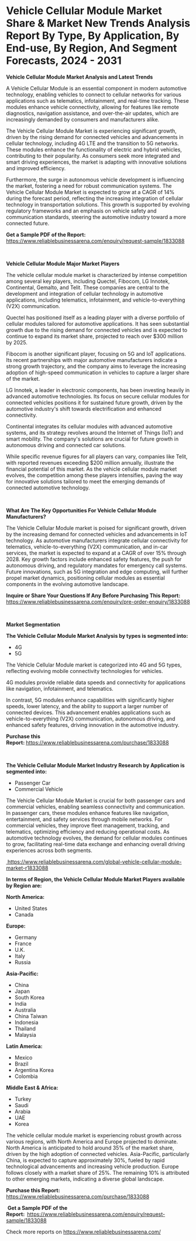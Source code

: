 <p><h1>Vehicle Cellular Module Market Share & Market New Trends Analysis Report By Type, By Application, By End-use, By Region, And Segment Forecasts, 2024 - 2031</h1></p><p><strong>Vehicle Cellular Module Market Analysis and Latest Trends</strong></p>
<p><p>A Vehicle Cellular Module is an essential component in modern automotive technology, enabling vehicles to connect to cellular networks for various applications such as telematics, infotainment, and real-time tracking. These modules enhance vehicle connectivity, allowing for features like remote diagnostics, navigation assistance, and over-the-air updates, which are increasingly demanded by consumers and manufacturers alike.</p><p>The Vehicle Cellular Module Market is experiencing significant growth, driven by the rising demand for connected vehicles and advancements in cellular technology, including 4G LTE and the transition to 5G networks. These modules enhance the functionality of electric and hybrid vehicles, contributing to their popularity. As consumers seek more integrated and smart driving experiences, the market is adapting with innovative solutions and improved efficiency.</p><p>Furthermore, the surge in autonomous vehicle development is influencing the market, fostering a need for robust communication systems. The Vehicle Cellular Module Market is expected to grow at a CAGR of 14% during the forecast period, reflecting the increasing integration of cellular technology in transportation solutions. This growth is supported by evolving regulatory frameworks and an emphasis on vehicle safety and communication standards, steering the automotive industry toward a more connected future.</p></p>
<p><strong>Get a Sample PDF of the Report:&nbsp;</strong> <a href="https://www.reliablebusinessarena.com/enquiry/request-sample/1833088?utm_campaign=1891&utm_medium=2&utm_source=Github&utm_content=ia&utm_term=01012025&utm_id=vehicle-cellular-module">https://www.reliablebusinessarena.com/enquiry/request-sample/1833088</a></p>
<p>&nbsp;</p>
<p><strong>Vehicle Cellular Module Major Market Players</strong></p>
<p><p>The vehicle cellular module market is characterized by intense competition among several key players, including Quectel, Fibocom, LG Innotek, Continental, Gemalto, and Telit. These companies are central to the development and integration of cellular technology in automotive applications, including telematics, infotainment, and vehicle-to-everything (V2X) communication.</p><p>Quectel has positioned itself as a leading player with a diverse portfolio of cellular modules tailored for automotive applications. It has seen substantial growth due to the rising demand for connected vehicles and is expected to continue to expand its market share, projected to reach over $300 million by 2025.</p><p>Fibocom is another significant player, focusing on 5G and IoT applications. Its recent partnerships with major automotive manufacturers indicate a strong growth trajectory, and the company aims to leverage the increasing adoption of high-speed communication in vehicles to capture a larger share of the market.</p><p>LG Innotek, a leader in electronic components, has been investing heavily in advanced automotive technologies. Its focus on secure cellular modules for connected vehicles positions it for sustained future growth, driven by the automotive industry's shift towards electrification and enhanced connectivity.</p><p>Continental integrates its cellular modules with advanced automotive systems, and its strategy revolves around the Internet of Things (IoT) and smart mobility. The company's solutions are crucial for future growth in autonomous driving and connected car solutions.</p><p>While specific revenue figures for all players can vary, companies like Telit, with reported revenues exceeding $200 million annually, illustrate the financial potential of this market. As the vehicle cellular module market evolves, the competition among these players intensifies, paving the way for innovative solutions tailored to meet the emerging demands of connected automotive technology.</p></p>
<p>&nbsp;</p>
<p><strong>What Are The Key Opportunities For Vehicle Cellular Module Manufacturers?</strong></p>
<p><p>The Vehicle Cellular Module market is poised for significant growth, driven by the increasing demand for connected vehicles and advancements in IoT technology. As automotive manufacturers integrate cellular connectivity for telematics, vehicle-to-everything (V2X) communication, and in-car services, the market is expected to expand at a CAGR of over 15% through 2028. Key growth factors include enhanced safety features, the push for autonomous driving, and regulatory mandates for emergency call systems. Future innovations, such as 5G integration and edge computing, will further propel market dynamics, positioning cellular modules as essential components in the evolving automotive landscape.</p></p>
<p><strong>Inquire or Share Your Questions If Any Before Purchasing This Report:</strong> <a href="https://www.reliablebusinessarena.com/enquiry/pre-order-enquiry/1833088?utm_campaign=1891&utm_medium=2&utm_source=Github&utm_content=ia&utm_term=01012025&utm_id=vehicle-cellular-module">https://www.reliablebusinessarena.com/enquiry/pre-order-enquiry/1833088</a></p>
<p>&nbsp;</p>
<p><strong>Market Segmentation</strong></p>
<p><strong>The Vehicle Cellular Module Market Analysis by types is segmented into:</strong></p>
<p><ul><li>4G</li><li>5G</li></ul></p>
<p><p>The Vehicle Cellular Module market is categorized into 4G and 5G types, reflecting evolving mobile connectivity technologies for vehicles. </p><p>4G modules provide reliable data speeds and connectivity for applications like navigation, infotainment, and telematics. </p><p>In contrast, 5G modules enhance capabilities with significantly higher speeds, lower latency, and the ability to support a larger number of connected devices. This advancement enables applications such as vehicle-to-everything (V2X) communication, autonomous driving, and enhanced safety features, driving innovation in the automotive industry.</p></p>
<p><strong>Purchase this Report:&nbsp;</strong><a href="https://www.reliablebusinessarena.com/purchase/1833088?utm_campaign=1891&utm_medium=2&utm_source=Github&utm_content=ia&utm_term=01012025&utm_id=vehicle-cellular-module">https://www.reliablebusinessarena.com/purchase/1833088</a></p>
<p>&nbsp;</p>
<p><strong>The Vehicle Cellular Module Market Industry Research by Application is segmented into:</strong></p>
<p><ul><li>Passenger Car</li><li>Commercial Vehicle</li></ul></p>
<p><p>The Vehicle Cellular Module Market is crucial for both passenger cars and commercial vehicles, enabling seamless connectivity and communication. In passenger cars, these modules enhance features like navigation, entertainment, and safety services through mobile networks. For commercial vehicles, they improve fleet management, tracking, and telematics, optimizing efficiency and reducing operational costs. As automotive technology evolves, the demand for cellular modules continues to grow, facilitating real-time data exchange and enhancing overall driving experiences across both segments.</p></p>
<p><a href="https://www.reliablebusinessarena.com/global-vehicle-cellular-module-market-r1833088?utm_campaign=1891&utm_medium=2&utm_source=Github&utm_content=ia&utm_term=01012025&utm_id=vehicle-cellular-module">&nbsp;https://www.reliablebusinessarena.com/global-vehicle-cellular-module-market-r1833088</a></p>
<p><strong>In terms of Region, the Vehicle Cellular Module Market Players available by Region are:</strong></p>
<p>
    <p> <strong> North America: </strong>
        <ul>
            <li>United States</li>
            <li>Canada</li>
        </ul>
        </p> 
    <p> <strong> Europe: </strong>
        <ul>
            <li>Germany</li>
            <li>France</li>
            <li>U.K.</li>
            <li>Italy</li>
            <li>Russia</li>
        </ul>
        </p> 
    <p> <strong> Asia-Pacific: </strong>
        <ul>
            <li>China</li>
            <li>Japan</li>
            <li>South Korea</li>
            <li>India</li>
            <li>Australia</li>
            <li>China Taiwan</li>
            <li>Indonesia</li>
            <li>Thailand</li>
            <li>Malaysia</li>
        </ul>
        </p> 
    <p> <strong> Latin America: </strong>
        <ul>
            <li>Mexico</li>
            <li>Brazil</li>
            <li>Argentina Korea</li>
            <li>Colombia</li>
        </ul>
        </p> 
    <p> <strong> Middle East & Africa: </strong>
        <ul>
            <li>Turkey</li>
            <li>Saudi</li>
            <li>Arabia</li>
            <li>UAE</li>
            <li>Korea</li>
        </ul>
    </p>
    </p>
<p><p>The vehicle cellular module market is experiencing robust growth across various regions, with North America and Europe projected to dominate. North America is anticipated to hold around 35% of the market share, driven by the high adoption of connected vehicles. Asia-Pacific, particularly China, is expected to capture approximately 30%, fueled by rapid technological advancements and increasing vehicle production. Europe follows closely with a market share of 25%. The remaining 10% is attributed to other emerging markets, indicating a diverse global landscape.</p></p>
<p><strong>Purchase this Report: </strong><a href="https://www.reliablebusinessarena.com/purchase/1833088?utm_campaign=1891&utm_medium=2&utm_source=Github&utm_content=ia&utm_term=01012025&utm_id=vehicle-cellular-module">https://www.reliablebusinessarena.com/purchase/1833088</a></p>
<p>&nbsp;<strong>Get a Sample PDF of the Report:&nbsp;&nbsp;</strong><a href="https://www.reliablebusinessarena.com/enquiry/request-sample/1833088?utm_campaign=1891&utm_medium=2&utm_source=Github&utm_content=ia&utm_term=01012025&utm_id=vehicle-cellular-module">https://www.reliablebusinessarena.com/enquiry/request-sample/1833088</a></p>
<p><strong></strong></p>
<p>Check more reports on <a href="https://www.reliablebusinessarena.com/?utm_campaign=1891&utm_medium=2&utm_source=Github&utm_content=ia&utm_term=01012025&utm_id=vehicle-cellular-module">https://www.reliablebusinessarena.com/</a></p>